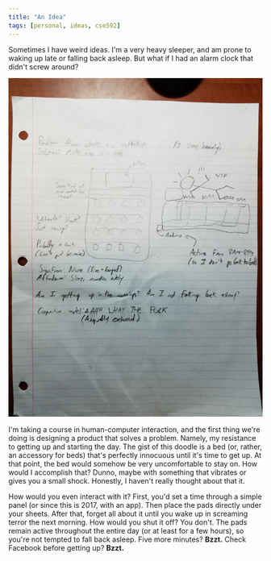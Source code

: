 ```yaml
---
title: "An Idea"
tags: [personal, ideas, cse592]
---
```


Sometimes I have weird ideas.  I'm a very heavy sleeper, and am prone to waking up late or falling back asleep.  But what if I had an alarm clock that didn't screw around?

![An Alarm Clock with Teeth](/images/blog/bed-wtf.jpg)

I'm taking a course in human-computer interaction, and the first thing we're doing is designing a product that solves a problem.  Namely, my resistance to getting up and starting the day.  The gist of this doodle is a bed (or, rather, an accessory for beds) that's perfectly innocuous until it's time to get up.  At that point, the bed would somehow be very uncomfortable to stay on.  How would I accomplish that?  Dunno, maybe with something that vibrates or gives you a small shock.  Honestly, I haven't really thought about that it.

How would you even interact with it?  First, you'd set a time through a simple panel (or since this is 2017, with an app).  Then place the pads directly under your sheets.  After that, forget all about it until you wake up in screaming terror the next morning.  How would you shut it off?  You don't.  The pads remain active throughout the entire day (or at least for a few hours), so you're not tempted to fall back asleep.  Five more minutes?  **Bzzt.**  Check Facebook before getting up?  **Bzzt.**